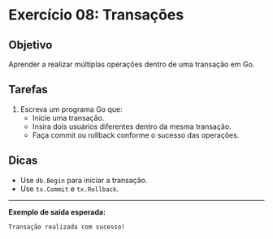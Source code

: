 # Exercício 08: Transações

## Objetivo
Aprender a realizar múltiplas operações dentro de uma transação em Go.

## Tarefas
1. Escreva um programa Go que:
   - Inicie uma transação.
   - Insira dois usuários diferentes dentro da mesma transação.
   - Faça commit ou rollback conforme o sucesso das operações.

## Dicas
- Use `db.Begin` para iniciar a transação.
- Use `tx.Commit` e `tx.Rollback`.

---

**Exemplo de saída esperada:**

```
Transação realizada com sucesso!
``` 